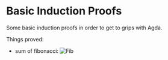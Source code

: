 # Basic Induction Proofs

Some basic induction proofs in order to get to grips with Agda.

Things proved:
* sum of fibonacci:
![Fib](https://www.codecogs.com/eqnedit.php?latex=\sum_{n}%20\mathrm{Fib}%20(n)%20=%20\mathrm{Fib}(n+2)%20-%201)

